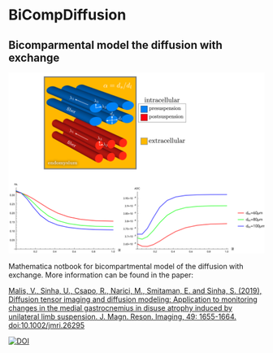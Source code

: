 # BiCompDiffusion
## Bicomparmental model the diffusion with exchange

 <p align="center">
  <img width="505" height="355" src=/image/preview.png>
</p>
 
Mathematica notbook for bicompartmental model of the diffusion with exchange.
More information can be found in the paper:

[Malis, V., Sinha, U., Csapo, R., Narici, M., Smitaman, E. and Sinha, S. (2019), Diffusion tensor imaging and diffusion modeling: Application to monitoring changes in the medial gastrocnemius in disuse atrophy induced by unilateral limb suspension. J. Magn. Reson. Imaging, 49: 1655-1664. doi:10.1002/jmri.26295](https://onlinelibrary.wiley.com/doi/10.1002/jmri.26295)

[![DOI](https://zenodo.org/badge/245059155.svg)](https://zenodo.org/badge/latestdoi/245059155)
